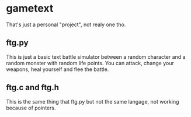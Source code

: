 # gametext

That's just a personal "project", not realy one tho.

## ftg.py

This is just a basic text battle simulator between a random character and a random monster with random life points. You can attack, change your weapons, heal yourself and flee the battle.

## ftg.c and ftg.h

This is the same thing that ftg.py but not the same langage, not working because of pointers.
